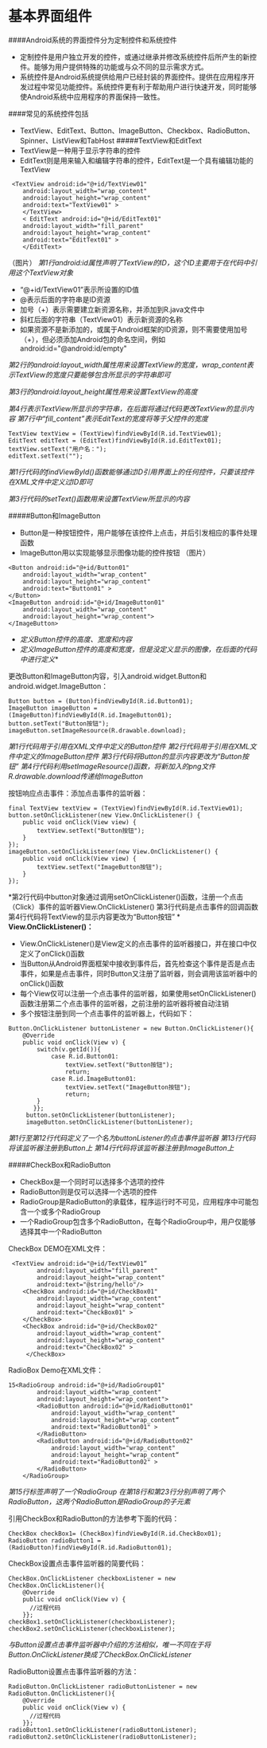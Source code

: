 # 基本界面组件
####Android系统的界面控件分为定制控件和系统控件
* 定制控件是用户独立开发的控件，或通过继承并修改系统控件后所产生的新控件。能够为用户提供特殊的功能或与众不同的显示需求方式。
* 系统控件是Android系统提供给用户已经封装的界面控件。提供在应用程序开发过程中常见功能控件。系统控件更有利于帮助用户进行快速开发，同时能够使Android系统中应用程序的界面保持一致性。

####常见的系统控件包括
* TextView、EditText、Button、ImageButton、Checkbox、RadioButton、Spinner、ListView和TabHost
#####TextView和EditText
* TextView是一种用于显示字符串的控件
* EditText则是用来输入和编辑字符串的控件，EditText是一个具有编辑功能的TextView

```
 <TextView android:id="@+id/TextView01"
	android:layout_width="wrap_content" 
	android:layout_height="wrap_content"
	android:text="TextView01" >
    </TextView>
    < EditText android:id="@+id/EditText01" 
	android:layout_width="fill_parent" 
	android:layout_height="wrap_content"
	android:text="EditText01" >
    </EditText>

```
（图片）
*第1行android:id属性声明了TextView的ID，这个ID主要用于在代码中引用这个TextView对象*
* “@+id/TextView01”表示所设置的ID值
* @表示后面的字符串是ID资源
* 加号（+）表示需要建立新资源名称，并添加到R.java文件中
* 斜杠后面的字符串（TextView01）表示新资源的名称
* 如果资源不是新添加的，或属于Android框架的ID资源，则不需要使用加号（+），但必须添加Android包的命名空间，例如android:id="@android:id/empty"

*第2行的android:layout_width属性用来设置TextView的宽度，wrap_content表示TextView的宽度只要能够包含所显示的字符串即可*

*第3行的android:layout_height属性用来设置TextView的高度*

*第4行表示TextView所显示的字符串，在后面将通过代码更改TextView的显示内容*
*第7行中“fill_content”表示EditText的宽度将等于父控件的宽度*

```
TextView textView = (TextView)findViewById(R.id.TextView01);
EditText editText = (EditText)findViewById(R.id.EditText01);
textView.setText("用户名：");
editText.setText("");

```
*第1行代码的findViewById()函数能够通过ID引用界面上的任何控件，只要该控件在XML文件中定义过ID即可*

*第3行代码的setText()函数用来设置TextView所显示的内容*

#####Button和ImageButton
* Button是一种按钮控件，用户能够在该控件上点击，并后引发相应的事件处理函数
* ImageButton用以实现能够显示图像功能的控件按钮
（图片）

```
<Button android:id="@+id/Button01" 
	android:layout_width="wrap_content" 
	android:layout_height="wrap_content"
	android:text="Button01" >
</Button>
<ImageButton android:id="@+id/ImageButton01" 
	android:layout_width="wrap_content" 
	android:layout_height="wrap_content">
</ImageButton>

```
  * *定义Button控件的高度、宽度和内容*
  * *定义ImageButton控件的高度和宽度，但是没定义显示的图像，在后面的代码中进行定义**
  
  更改Button和ImageButton内容，引入android.widget.Button和android.widget.ImageButton：
  
  ```
  Button button = (Button)findViewById(R.id.Button01);
ImageButton imageButton = (ImageButton)findViewById(R.id.ImageButton01);
button.setText("Button按钮");
imageButton.setImageResource(R.drawable.download);

  ```
  
  *第1行代码用于引用在XML文件中定义的Button控件
第2行代码用于引用在XML文件中定义的ImageButton控件
第3行代码将Button的显示内容更改为“Button按钮”
第4行代码利用setImageResource()函数，将新加入的png文件R.drawable.download传递给ImageButton*

按钮响应点击事件：添加点击事件的监听器：

```
final TextView textView = (TextView)findViewById(R.id.TextView01);
button.setOnClickListener(new View.OnClickListener() {
	public void onClick(View view) {
		textView.setText("Button按钮");
	}
});
imageButton.setOnClickListener(new View.OnClickListener() {
	public void onClick(View view) {
		textView.setText("ImageButton按钮");
	}
});

```
*第2行代码中button对象通过调用setOnClickListener()函数，注册一个点击（Click）事件的监听器View.OnClickListener()
第3行代码是点击事件的回调函数
第4行代码将TextView的显示内容更改为“Button按钮”
*
**View.OnClickListener()：**
* View.OnClickListener()是View定义的点击事件的监听器接口，并在接口中仅定义了onClick()函数
* 当Button从Android界面框架中接收到事件后，首先检查这个事件是否是点击事件，如果是点击事件，同时Button又注册了监听器，则会调用该监听器中的onClick()函数
* 每个View仅可以注册一个点击事件的监听器，如果使用setOnClickListener()函数注册第二个点击事件的监听器，之前注册的监听器将被自动注销
* 多个按钮注册到同一个点击事件的监听器上，代码如下：

```
Button.OnClickListener buttonListener = new Button.OnClickListener(){
	@Override
	public void onClick(View v) {
		switch(v.getId()){
			case R.id.Button01:
				textView.setText("Button按钮");
				return;
			case R.id.ImageButton01:
				textView.setText("ImageButton按钮");
				return;
		}	
	   }};
     button.setOnClickListener(buttonListener);
     imageButton.setOnClickListener(buttonListener);

```
*第1行至第12行代码定义了一个名为buttonListener的点击事件监听器
第13行代码将该监听器注册到Button上
第14行代码将该监听器注册到ImageButton上*

 #####CheckBox和RadioButton
  * CheckBox是一个同时可以选择多个选项的控件
  * RadioButton则是仅可以选择一个选项的控件
  * RadioGroup是RadioButton的承载体，程序运行时不可见，应用程序中可能包含一个或多个RadioGroup
  * 一个RadioGroup包含多个RadioButton，在每个RadioGroup中，用户仅能够选择其中一个RadioButton

CheckBox DEMO在XML文件：

```
 <TextView android:id="@+id/TextView01“
		android:layout_width="fill_parent" 
		android:layout_height="wrap_content" 
		android:text="@string/hello"/>
	<CheckBox android:id="@+id/CheckBox01"
		android:layout_width="wrap_content" 
		android:layout_height="wrap_content"
		android:text="CheckBox01" >
	</CheckBox>
	<CheckBox android:id="@+id/CheckBox02" 
		android:layout_width="wrap_content" 
		android:layout_height="wrap_content"
		android:text="CheckBox02" >
	 </CheckBox>

```
RadioBox Demo在XML文件：

```
15<RadioGroup android:id="@+id/RadioGroup01" 
		android:layout_width="wrap_content" 
		android:layout_height="wrap_content">
		<RadioButton android:id="@+id/RadioButton01" 
			android:layout_width="wrap_content" 
			android:layout_height="wrap_content“
			android:text="RadioButton01" >
		</RadioButton>
		<RadioButton android:id="@+id/RadioButton02" 
			android:layout_width="wrap_content" 
			android:layout_height="wrap_content“
			android:text="RadioButton02" >
		</RadioButton>
	</RadioGroup>

```
*第15行<RadioGroup>标签声明了一个RadioGroup*
 *在第18行和第23行分别声明了两个RadioButton，这两个RadioButton是RadioGroup的子元素*

引用CheckBox和RadioButton的方法参考下面的代码：

```
CheckBox checkBox1= (CheckBox)findViewById(R.id.CheckBox01);
RadioButton radioButton1 =(RadioButton)findViewById(R.id.RadioButton01);

```
CheckBox设置点击事件监听器的简要代码：

```
CheckBox.OnClickListener checkboxListener = new CheckBox.OnClickListener(){
	@Override
	public void onClick(View v) {
	  //过程代码
	}};
checkBox1.setOnClickListener(checkboxListener);
checkBox2.setOnClickListener(checkboxListener);

```
*与Button设置点击事件监听器中介绍的方法相似，唯一不同在于将Button.OnClickListener换成了CheckBox.OnClickListener*

RadioButton设置点击事件监听器的方法：

```
RadioButton.OnClickListener radioButtonListener = new RadioButton.OnClickListener(){
	@Override
	public void onClick(View v) {
	  //过程代码
	}}; 	
radioButton1.setOnClickListener(radioButtonListener);
radioButton2.setOnClickListener(radioButtonListener);

```





















